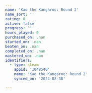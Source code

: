 ```yaml
---
name: 'Kao the Kangaroo: Round 2'
name_sort: ''
rating: 0
active: false
progress: ''
hours_played: 0
purchased_on: .nan
started_on: .nan
beaten_on: .nan
completed_on: .nan
mastered_on: .nan
identifiers:
  - type: steam
    appid: '1048540'
    name: 'Kao the Kangaroo: Round 2'
    synced_on: '2024-08-30'

---
```

